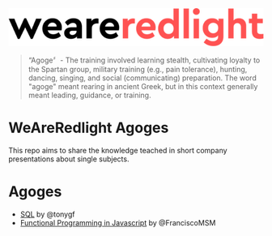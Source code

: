 ![Redlight Software Logo](warl.png)

> “Agoge〞- The training involved learning stealth, cultivating loyalty to the Spartan group, military training (e.g., pain tolerance), hunting, dancing, singing, and social (communicating) preparation. The word "agoge" meant rearing in ancient Greek, but in this context generally meant leading, guidance, or training. 

# WeAreRedlight Agoges

This repo aims to share the knowledge teached in short company presentations about single subjects.

# Agoges

- [SQL](sql.md) by @tonygf
- [Functional Programming in Javascript](fp_in_javascript.md) by @FranciscoMSM
